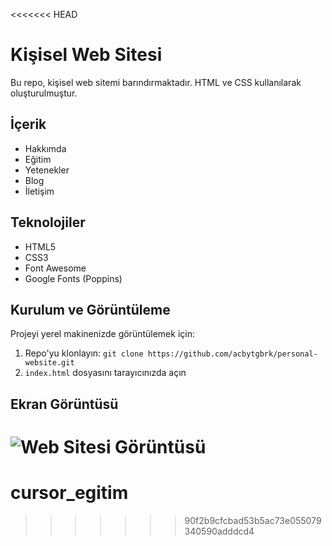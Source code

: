 <<<<<<< HEAD
# Kişisel Web Sitesi

Bu repo, kişisel web sitemi barındırmaktadır. HTML ve CSS kullanılarak oluşturulmuştur.

## İçerik

- Hakkımda
- Eğitim
- Yetenekler
- Blog
- İletişim

## Teknolojiler

- HTML5
- CSS3
- Font Awesome
- Google Fonts (Poppins)

## Kurulum ve Görüntüleme

Projeyi yerel makinenizde görüntülemek için:

1. Repo'yu klonlayın: `git clone https://github.com/acbytgbrk/personal-website.git`
2. `index.html` dosyasını tarayıcınızda açın

## Ekran Görüntüsü

![Web Sitesi Görüntüsü](screenshot.png) 
=======
# cursor_egitim
>>>>>>> 90f2b9cfcbad53b5ac73e055079340590adddcd4
